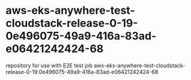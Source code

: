 # aws-eks-anywhere-test-cloudstack-release-0-19-0e496075-49a9-416a-83ad-e06421242424-68
repository for use with E2E test job aws-eks-anywhere-test-cloudstack-release-0-19:0e496075-49a9-416a-83ad-e06421242424-68
